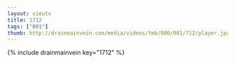 ```yaml
--- 
layout: sieutv
title: 1712
tags: ["001"]
thumb: http://drainmainvein.com/media/videos/tmb/000/001/712/player.jpg
---
```

{% include drainmainvein key="1712" %} 
